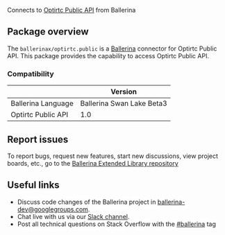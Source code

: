 Connects to [Optirtc Public API](https://docs.optirtc.com/api/opti-publicapi-v1.html) from Ballerina

## Package overview
The `ballerinax/optirtc.public` is a [Ballerina](https://ballerina.io/) connector for Optirtc Public API.
This package provides the capability to access Optirtc Public API.

### Compatibility
|                               | Version                         |
|-------------------------------|---------------------------------|
| Ballerina Language            | Ballerina Swan Lake Beta3       | 
| Optirtc Public API            | 1.0                             |

## Report issues
To report bugs, request new features, start new discussions, view project boards, etc., go to the [Ballerina Extended Library repository](https://github.com/ballerina-platform/ballerina-extended-library)

## Useful links
- Discuss code changes of the Ballerina project in [ballerina-dev@googlegroups.com](mailto:ballerina-dev@googlegroups.com).
- Chat live with us via our [Slack channel](https://ballerina.io/community/slack/).
- Post all technical questions on Stack Overflow with the [#ballerina](https://stackoverflow.com/questions/tagged/ballerina) tag
